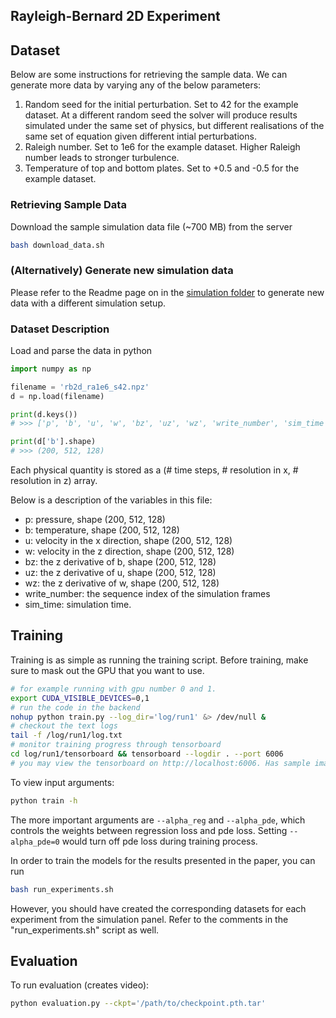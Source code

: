 ## Rayleigh-Bernard 2D Experiment

## Dataset
Below are some instructions for retrieving the sample data. We can generate more data by varying any of the below parameters:
1. Random seed for the initial perturbation. Set to 42 for the example dataset. At a different random seed the solver will produce results simulated under the same set of physics, but different realisations of the same set of equation given different intial perturbations.
2. Raleigh number. Set to 1e6 for the example dataset. Higher Raleigh number leads to stronger turbulence.
3. Temperature of top and bottom plates. Set to +0.5 and -0.5 for the example dataset.

### Retrieving Sample Data
Download the sample simulation data file (~700 MB) from the server
```bash
bash download_data.sh
```

### (Alternatively) Generate new simulation data
Please refer to the Readme page on in the [simulation folder](../../simulation/2d_rayleigh_benard) to generate new data with a different simulation setup.

### Dataset Description
Load and parse the data in python
```python
import numpy as np

filename = 'rb2d_ra1e6_s42.npz'
d = np.load(filename)

print(d.keys())
# >>> ['p', 'b', 'u', 'w', 'bz', 'uz', 'wz', 'write_number', 'sim_time']

print(d['b'].shape)
# >>> (200, 512, 128)
```
Each physical quantity is stored as a (# time steps, # resolution in x, # resolution in z) array.

Below is a description of the variables in this file:
- p: pressure, shape (200, 512, 128)
- b: temperature, shape (200, 512, 128)
- u: velocity in the x direction, shape (200, 512, 128)
- w: velocity in the z direction, shape (200, 512, 128)
- bz: the z derivative of b, shape (200, 512, 128)
- uz: the z derivative of u, shape (200, 512, 128)
- wz: the z derivative of w, shape (200, 512, 128)
- write_number: the sequence index of the simulation frames
- sim_time: simulation time.

## Training
Training is as simple as running the training script. Before training, make sure to mask out the GPU that you want to use.
```bash
# for example running with gpu number 0 and 1.
export CUDA_VISIBLE_DEVICES=0,1  
# run the code in the backend
nohup python train.py --log_dir='log/run1' &> /dev/null & 
# checkout the text logs
tail -f /log/run1/log.txt
# monitor training progress through tensorboard
cd log/run1/tensorboard && tensorboard --logdir . --port 6006
# you may view the tensorboard on http://localhost:6006. Has sample image samples and training curves etc.
```
To view input arguments:
```bash
python train -h
```
The more important arguments are `--alpha_reg` and `--alpha_pde`, which controls the weights between regression loss and pde loss. Setting `--alpha_pde=0` would turn off pde loss during training process.

In order to train the models for the results presented in the paper, you can run 
```bash 
bash run_experiments.sh
```
However, you should have created the corresponding datasets for each experiment from the simulation panel. Refer to the comments in the "run_experiments.sh" script as well.

## Evaluation
To run evaluation (creates video):
```bash
python evaluation.py --ckpt='/path/to/checkpoint.pth.tar'
```
